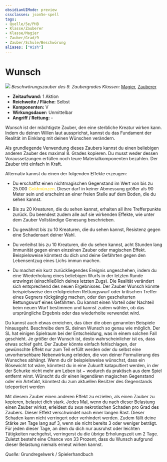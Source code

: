 ```yaml
---
obsidianUIMode: preview
cssclasses: json5e-spell
tags:
- Quelle/5e/PHB
- Klasse/Zauberer
- Klasse/Magier
- Zauber/Grad/9
- Zauber/Schule/Beschwörung
aliases: ["Wish"]
---
```

# Wunsch
![](../../../99%20-%20Setup/Files/Bildersammlung/Symbolik/Beschwörungszauber.webp#token)
*Beschwörungszauber des 9. Zaubergrades*
*Klassen:* [Magier](../Klassen/Magier.md), [Zauberer](../Klassen/Zauberer.md)

- **Zeitaufwand:** 1 Aktion
- **Reichweite / Fläche:** Selbst
- **Komponenten:** V
- **Wirkungsdauer:** Unmittelbar
- **Angriff / Rettung:** -

_Wunsch_ ist der mächtigste Zauber, den eine sterbliche Kreatur wirken kann. Indem du deinen Willen laut aussprichst, kannst du das Fundament der Realität im Einklang mit deinen Wünschen verändern.

Als grundlegende Verwendung dieses Zaubers kannst du einen beliebigen anderen Zauber des maximal 8. Grades kopieren. Du musst weder dessen Voraussetzungen erfüllen noch teure Materialkomponenten bezahlen. Der Zauber tritt einfach in Kraft.

Alternativ kannst du einen der folgenden Effekte erzeugen:

- Du erschaffst einen nichtmagischen Gegenstand im Wert von bis zu 25.000 <font color="Gold">Goldmünzen</font>. Dieser darf in keiner Abmessung größer als 90 Meter sein und erscheint an einer freien Stelle auf dem Boden, die du sehen kannst. 

- Bis zu 20 Kreaturen, die du sehen kannst, erhalten all ihre Trefferpunkte zurück. Du beendest zudem alle auf sie wirkenden Effekte, wie unter dem Zauber Vollständige Genesung beschrieben. 

- Du gewährst bis zu 10 Kreaturen, die du sehen kannst, Resistenz gegen eine Schadensart deiner Wahl. 

- Du verleihst bis zu 10 Kreaturen, die du sehen kannst, acht Stunden lang Immunität gegen einen einzelnen Zauber oder magischen Effekt. Beispielsweise könntest du dich und deine Gefährten gegen den Lebensentzug eines Lichs immun machen.

- Du machst ein kurz zurückliegendes Ereignis ungeschehen, indem du eine Wiederholung eines beliebigen Wurfs in der letzten Runde erzwingst (einschließlich deines letzten Zugs). Die Realität verändert sich entsprechend des neuen Ergebnisses. Der Zauber Wunsch könnte beispielsweise den erfolgreichen Rettungswurf oder kritischen Treffer eines Gegners rückgängig machen, oder den gescheiterten Rettungswurf eines Gefährten. Du kannst einen Vorteil oder Nachteil beim neuen Wurf bestimmen und kannst zudem wählen, ob das ursprüngliche Ergebnis oder das wiederholte verwendet wird.

Du kannst auch etwas erreichen, das über die oben genannten Beispiele hinausgeht. Beschreibe dem SL deinen Wunsch so genau wie möglich. Der SL hat einigen Spielraum bei der Entscheidung, was in einem solchen Fall geschieht. Je größer der Wunsch ist, desto wahrscheinlicher ist es, dass etwas schief geht. Der Zauber könnte einfach fehlschlagen, der gewünschte Effekt nur zum Teil erfüllt werden oder du selbst eine unvorhersehbare Nebenwirkung erleiden, die von deiner Formulierung des Wunsches abhängt. Wenn du dir beispielsweise wünschst, dass ein Bösewicht tot wäre, könntest du in eine Zukunft katapultiert werden, in der der Schurke nicht mehr am Leben ist − wodurch du praktisch aus dem Spiel entfernt wirst. Wünscht du dir einen legendären magischen Gegenstand oder ein Artefakt, könntest du zum aktuellen Besitzer des Gegenstands teleportiert werden

Mit diesem Zauber einen anderen Effekt zu erzielen, als einen Zauber zu kopieren, belastet dich stark. Jedes Mal, wenn du nach dieser Belastung einen Zauber wirkst, erleidest du `1W10` nekrotischen Schaden pro Grad des Zaubers. Dieser Effekt verschwindet nach einer langen Rast. Dieser Schaden kann nicht verringert oder verhindert werden. Zudem fällt deine Stärke `2W4` Tage lang auf 3, wenn sie nicht bereits 3 oder weniger beträgt. Für jeden dieser Tage, an dem du dich nur ausruhst oder leichten Tätigkeiten nachgehst, verringerst du die übrige Erholungszeit um 2 Tage. Zuletzt besteht eine Chance von 33 Prozent, dass du Wunsch aufgrund dieser Belastung niemals erneut wirken kannst.

 *Quelle:* Grundregelwerk / Spielerhandbuch